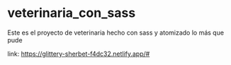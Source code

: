 # veterinaria_con_sass
Este es el proyecto de veterinaria hecho con sass y atomizado lo más que pude

link:
https://glittery-sherbet-f4dc32.netlify.app/#
